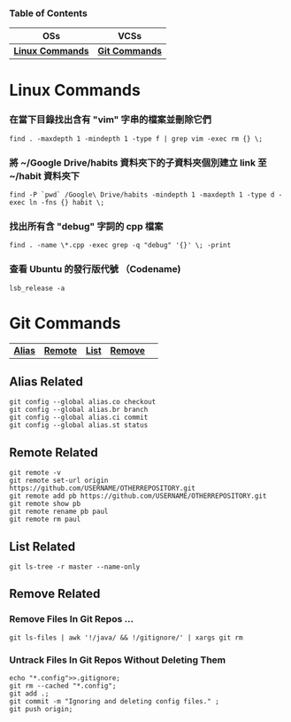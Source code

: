 ### Table of Contents
| OSs | VCSs |
| :---: | :---: |
| **[Linux Commands](#linux-commands)** | **[Git Commands](#git-commands)** |  

Linux Commands
==

### 在當下目錄找出含有 "vim" 字串的檔案並刪除它們  
```
find . -maxdepth 1 -mindepth 1 -type f | grep vim -exec rm {} \;
```

### 將 ~/Google Drive/habits 資料夾下的子資料夾個別建立 link 至 ~/habit 資料夾下  
```
find -P `pwd` /Google\ Drive/habits -mindepth 1 -maxdepth 1 -type d -exec ln -fns {} habit \;
```

### 找出所有含 "debug" 字詞的 cpp 檔案   
```
find . -name \*.cpp -exec grep -q "debug" '{}' \; -print
```

### 查看 Ubuntu 的發行版代號 （Codename)
```
lsb_release -a
```

Git Commands
==
| | | | | |
| :---: | :---: | :---: | :---: | :---: |
| **[Alias](#alias-related)** | **[Remote](#remote-related)** | **[List](#list-related)** | **[Remove](#remove-related)** | | 


Alias Related
--
```
git config --global alias.co checkout
git config --global alias.br branch
git config --global alias.ci commit
git config --global alias.st status
```

Remote Related
--
```
git remote -v
git remote set-url origin https://github.com/USERNAME/OTHERREPOSITORY.git
git remote add pb https://github.com/USERNAME/OTHERREPOSITORY.git
git remote show pb
git remote rename pb paul
git remote rm paul
```

List Related
--
```
git ls-tree -r master --name-only
```

Remove Related
--
### Remove Files In Git Repos ...
```
git ls-files | awk '!/java/ && !/gitignore/' | xargs git rm
```
### Untrack Files In Git Repos Without Deleting Them
```
echo "*.config">>.gitignore; 
git rm --cached "*.config"; 
git add .; 
git commit -m "Ignoring and deleting config files." ; 
git push origin;
```
